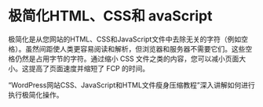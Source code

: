 # 极简化HTML、CSS和 avaScript
极简化是从您网站的HTML、CSS和JavaScript文件中去除无关的字符（例如空格）。虽然间距使人类更容易阅读和解析，但浏览器和服务器不需要它们。这些空格仍然是占用字节的字符。通过缩小 CSS 文件之类的内容，您可以减小页面大小。这提高了页面速度并缩短了 FCP 的时间。

“WordPress网站CSS、JavaScript和HTML文件瘦身压缩教程”深入讲解如何进行执行极简化操作。